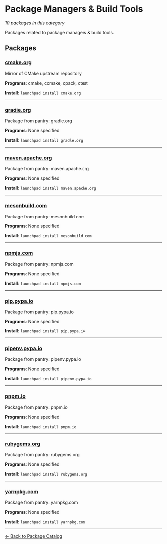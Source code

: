 # Package Managers & Build Tools

*10 packages in this category*

Packages related to package managers & build tools.

## Packages

### [cmake.org](../packages/cmakeorg.md)

Mirror of CMake upstream repository

**Programs**: cmake, ccmake, cpack, ctest

**Install**: `launchpad install cmake.org`

---

### [gradle.org](../packages/gradleorg.md)

Package from pantry: gradle.org

**Programs**: None specified

**Install**: `launchpad install gradle.org`

---

### [maven.apache.org](../packages/mavenapacheorg.md)

Package from pantry: maven.apache.org

**Programs**: None specified

**Install**: `launchpad install maven.apache.org`

---

### [mesonbuild.com](../packages/mesonbuildcom.md)

Package from pantry: mesonbuild.com

**Programs**: None specified

**Install**: `launchpad install mesonbuild.com`

---

### [npmjs.com](../packages/npmjscom.md)

Package from pantry: npmjs.com

**Programs**: None specified

**Install**: `launchpad install npmjs.com`

---

### [pip.pypa.io](../packages/pippypaio.md)

Package from pantry: pip.pypa.io

**Programs**: None specified

**Install**: `launchpad install pip.pypa.io`

---

### [pipenv.pypa.io](../packages/pipenvpypaio.md)

Package from pantry: pipenv.pypa.io

**Programs**: None specified

**Install**: `launchpad install pipenv.pypa.io`

---

### [pnpm.io](../packages/pnpmio.md)

Package from pantry: pnpm.io

**Programs**: None specified

**Install**: `launchpad install pnpm.io`

---

### [rubygems.org](../packages/rubygemsorg.md)

Package from pantry: rubygems.org

**Programs**: None specified

**Install**: `launchpad install rubygems.org`

---

### [yarnpkg.com](../packages/yarnpkgcom.md)

Package from pantry: yarnpkg.com

**Programs**: None specified

**Install**: `launchpad install yarnpkg.com`

---

[← Back to Package Catalog](../package-catalog.md)
